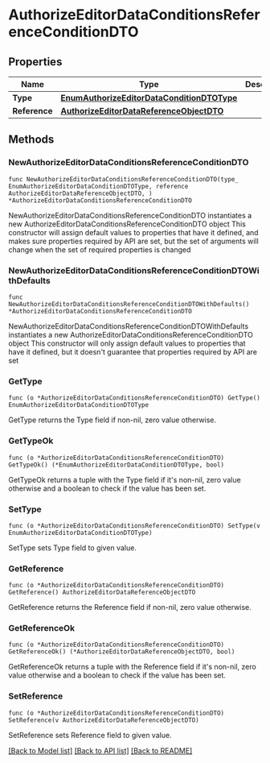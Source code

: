 # AuthorizeEditorDataConditionsReferenceConditionDTO

## Properties

Name | Type | Description | Notes
------------ | ------------- | ------------- | -------------
**Type** | [**EnumAuthorizeEditorDataConditionDTOType**](EnumAuthorizeEditorDataConditionDTOType.md) |  | 
**Reference** | [**AuthorizeEditorDataReferenceObjectDTO**](AuthorizeEditorDataReferenceObjectDTO.md) |  | 

## Methods

### NewAuthorizeEditorDataConditionsReferenceConditionDTO

`func NewAuthorizeEditorDataConditionsReferenceConditionDTO(type_ EnumAuthorizeEditorDataConditionDTOType, reference AuthorizeEditorDataReferenceObjectDTO, ) *AuthorizeEditorDataConditionsReferenceConditionDTO`

NewAuthorizeEditorDataConditionsReferenceConditionDTO instantiates a new AuthorizeEditorDataConditionsReferenceConditionDTO object
This constructor will assign default values to properties that have it defined,
and makes sure properties required by API are set, but the set of arguments
will change when the set of required properties is changed

### NewAuthorizeEditorDataConditionsReferenceConditionDTOWithDefaults

`func NewAuthorizeEditorDataConditionsReferenceConditionDTOWithDefaults() *AuthorizeEditorDataConditionsReferenceConditionDTO`

NewAuthorizeEditorDataConditionsReferenceConditionDTOWithDefaults instantiates a new AuthorizeEditorDataConditionsReferenceConditionDTO object
This constructor will only assign default values to properties that have it defined,
but it doesn't guarantee that properties required by API are set

### GetType

`func (o *AuthorizeEditorDataConditionsReferenceConditionDTO) GetType() EnumAuthorizeEditorDataConditionDTOType`

GetType returns the Type field if non-nil, zero value otherwise.

### GetTypeOk

`func (o *AuthorizeEditorDataConditionsReferenceConditionDTO) GetTypeOk() (*EnumAuthorizeEditorDataConditionDTOType, bool)`

GetTypeOk returns a tuple with the Type field if it's non-nil, zero value otherwise
and a boolean to check if the value has been set.

### SetType

`func (o *AuthorizeEditorDataConditionsReferenceConditionDTO) SetType(v EnumAuthorizeEditorDataConditionDTOType)`

SetType sets Type field to given value.


### GetReference

`func (o *AuthorizeEditorDataConditionsReferenceConditionDTO) GetReference() AuthorizeEditorDataReferenceObjectDTO`

GetReference returns the Reference field if non-nil, zero value otherwise.

### GetReferenceOk

`func (o *AuthorizeEditorDataConditionsReferenceConditionDTO) GetReferenceOk() (*AuthorizeEditorDataReferenceObjectDTO, bool)`

GetReferenceOk returns a tuple with the Reference field if it's non-nil, zero value otherwise
and a boolean to check if the value has been set.

### SetReference

`func (o *AuthorizeEditorDataConditionsReferenceConditionDTO) SetReference(v AuthorizeEditorDataReferenceObjectDTO)`

SetReference sets Reference field to given value.



[[Back to Model list]](../README.md#documentation-for-models) [[Back to API list]](../README.md#documentation-for-api-endpoints) [[Back to README]](../README.md)


